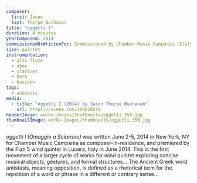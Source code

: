 ```yaml
---
composer:
  first: Jason
  last: Thorpe Buchanan
title: "oggetti 1"
duration: 4 minutes
yearComposed: 2014
commissionedOrWrittenFor: Commissioned by Chamber Music Campania (Italy) & Fiati 5 Wind Quintet
size: quintet
instrumentation:
  - alto flute
  - oboe
  - clarinet
  - horn
  - bassoon
tags:
  - acoustic
media:
  - title: "oggetti I (2014) by Jason Thorpe Buchanan"
    url: https://vimeo.com/109020216
headerImage: works-images/thumbnails/oggetti_350.jpg
thumbnailImage: works-images/thumbnails/oggetti_350.jpg
---
```


<em>oggetti I (Omaggio a Sciarrino)</em> was written June 2-5, 2014 in New York, NY for Chamber Music Campania as composer-in-residence, and premiered by the Fiati 5 wind quintet in Lucera, Italy in June 2014. This is the first movement of a larger cycle of works for wind quintet exploring concise musical objects, gestures, and formal structures... The Ancient Greek word antistasis, meaning opposition, is defined as a rhetorical term for the repetition of a word or phrase in a different or contrary sense...
